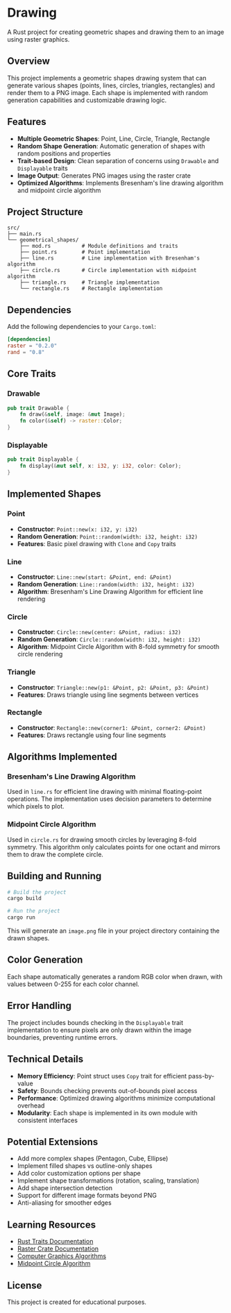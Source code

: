 # Drawing

A Rust project for creating geometric shapes and drawing them to an image using raster graphics.

## Overview

This project implements a geometric shapes drawing system that can generate various shapes (points, lines, circles, triangles, rectangles) and render them to a PNG image. Each shape is implemented with random generation capabilities and customizable drawing logic.

## Features

- **Multiple Geometric Shapes**: Point, Line, Circle, Triangle, Rectangle
- **Random Shape Generation**: Automatic generation of shapes with random positions and properties
- **Trait-based Design**: Clean separation of concerns using `Drawable` and `Displayable` traits
- **Image Output**: Generates PNG images using the raster crate
- **Optimized Algorithms**: Implements Bresenham's line drawing algorithm and midpoint circle algorithm

## Project Structure

```
src/
├── main.rs
└── geometrical_shapes/
    ├── mod.rs          # Module definitions and traits
    ├── point.rs        # Point implementation
    ├── line.rs         # Line implementation with Bresenham's algorithm
    ├── circle.rs       # Circle implementation with midpoint algorithm
    ├── triangle.rs     # Triangle implementation
    └── rectangle.rs    # Rectangle implementation
```

## Dependencies

Add the following dependencies to your `Cargo.toml`:

```toml
[dependencies]
raster = "0.2.0"
rand = "0.8"
```

## Core Traits

### Drawable
```rust
pub trait Drawable {
    fn draw(&self, image: &mut Image);
    fn color(&self) -> raster::Color;
}
```

### Displayable
```rust
pub trait Displayable {
    fn display(&mut self, x: i32, y: i32, color: Color);
}
```

## Implemented Shapes

### Point
- **Constructor**: `Point::new(x: i32, y: i32)`
- **Random Generation**: `Point::random(width: i32, height: i32)`
- **Features**: Basic pixel drawing with `Clone` and `Copy` traits

### Line
- **Constructor**: `Line::new(start: &Point, end: &Point)`
- **Random Generation**: `Line::random(width: i32, height: i32)`
- **Algorithm**: Bresenham's Line Drawing Algorithm for efficient line rendering

### Circle
- **Constructor**: `Circle::new(center: &Point, radius: i32)`
- **Random Generation**: `Circle::random(width: i32, height: i32)`
- **Algorithm**: Midpoint Circle Algorithm with 8-fold symmetry for smooth circle rendering

### Triangle
- **Constructor**: `Triangle::new(p1: &Point, p2: &Point, p3: &Point)`
- **Features**: Draws triangle using line segments between vertices

### Rectangle
- **Constructor**: `Rectangle::new(corner1: &Point, corner2: &Point)`
- **Features**: Draws rectangle using four line segments

## Algorithms Implemented

### Bresenham's Line Drawing Algorithm
Used in `line.rs` for efficient line drawing with minimal floating-point operations. The implementation uses decision parameters to determine which pixels to plot.

### Midpoint Circle Algorithm
Used in `circle.rs` for drawing smooth circles by leveraging 8-fold symmetry. This algorithm only calculates points for one octant and mirrors them to draw the complete circle.

## Building and Running

```bash
# Build the project
cargo build

# Run the project
cargo run
```

This will generate an `image.png` file in your project directory containing the drawn shapes.

## Color Generation

Each shape automatically generates a random RGB color when drawn, with values between 0-255 for each color channel.

## Error Handling

The project includes bounds checking in the `Displayable` trait implementation to ensure pixels are only drawn within the image boundaries, preventing runtime errors.

## Technical Details

- **Memory Efficiency**: Point struct uses `Copy` trait for efficient pass-by-value
- **Safety**: Bounds checking prevents out-of-bounds pixel access  
- **Performance**: Optimized drawing algorithms minimize computational overhead
- **Modularity**: Each shape is implemented in its own module with consistent interfaces

## Potential Extensions

- Add more complex shapes (Pentagon, Cube, Ellipse)
- Implement filled shapes vs outline-only shapes
- Add color customization options per shape
- Implement shape transformations (rotation, scaling, translation)
- Add shape intersection detection
- Support for different image formats beyond PNG
- Anti-aliasing for smoother edges

## Learning Resources

- [Rust Traits Documentation](https://doc.rust-lang.org/stable/book/ch10-02-traits.html)
- [Raster Crate Documentation](https://docs.rs/raster/0.2.0/raster/)
- [Computer Graphics Algorithms](https://en.wikipedia.org/wiki/Bresenham%27s_line_algorithm)
- [Midpoint Circle Algorithm](https://en.wikipedia.org/wiki/Midpoint_circle_algorithm)

## License

This project is created for educational purposes.